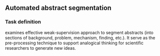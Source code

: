 ## Automated abstract segmentation

### Task definition 

examines effective weak-supervision approach to segment abstracts (into sections of background, problem, mechanism, finding, etc.). It serve as the pre-processing technique to support analogical thinking for scientific researchers to generate new ideas.
